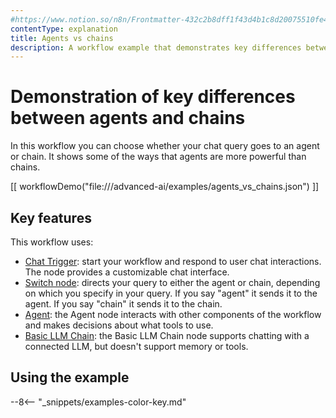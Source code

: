 ```yaml
---
#https://www.notion.so/n8n/Frontmatter-432c2b8dff1f43d4b1c8d20075510fe4
contentType: explanation
title: Agents vs chains
description: A workflow example that demonstrates key differences between agents and chains.
---
```


# Demonstration of key differences between agents and chains

In this workflow you can choose whether your chat query goes to an agent or chain. It shows some of the ways that agents are more powerful than chains.

[[ workflowDemo("file:///advanced-ai/examples/agents_vs_chains.json") ]]

## Key features

This workflow uses:

* [Chat Trigger](/integrations/builtin/core-nodes/n8n-nodes-langchain.chattrigger/): start your workflow and respond to user chat interactions. The node provides a customizable chat interface.
* [Switch node](/integrations/builtin/core-nodes/n8n-nodes-base.switch/): directs your query to either the agent or chain, depending on which you specify in your query. If you say "agent" it sends it to the agent. If you say "chain" it sends it to the chain.
* [Agent](/integrations/builtin/cluster-nodes/root-nodes/n8n-nodes-langchain.agent/): the Agent node interacts with other components of the workflow and makes decisions about what tools to use.
* [Basic LLM Chain](/integrations/builtin/cluster-nodes/root-nodes/n8n-nodes-langchain.chainllm/): the Basic LLM Chain node supports chatting with a connected LLM, but doesn't support memory or tools.


## Using the example

--8<-- "_snippets/examples-color-key.md"
